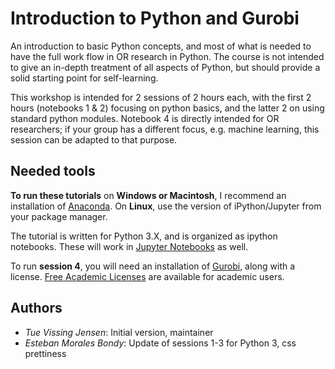 # Introduction to Python and Gurobi

An introduction to basic Python concepts, and most of what is needed to have the full work flow in OR research in Python.
The course is not intended to give an in-depth treatment of all aspects of Python, but should provide a solid starting point for self-learning.

This workshop is intended for 2 sessions of 2 hours each, with the first 2 hours (notebooks 1 & 2) focusing on python basics, and the latter 2 on using standard python modules.
Notebook 4 is directly intended for OR researchers; if your group has a different focus, e.g. machine learning, this session can be adapted to that purpose.

## Needed tools

**To run these tutorials** on **Windows or Macintosh**, I recommend an installation of [Anaconda](https://www.continuum.io/downloads). 
On **Linux**, use the version of iPython/Jupyter from your package manager.

The tutorial is written for Python 3.X, and is organized as ipython notebooks. These will work in [Jupyter Notebooks](http://jupyter.org/) as well.

To run **session 4**, you will need an installation of [Gurobi](http://www.gurobi.com/downloads/gurobi-optimizer), along with a license. [Free Academic Licenses](https://user.gurobi.com/download/licenses/free-academic) are available for academic users.

## Authors

- *Tue Vissing Jensen*: Initial version, maintainer
- *Esteban Morales Bondy*: Update of sessions 1-3 for Python 3, css prettiness
